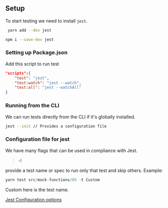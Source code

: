 ## Setup 

To start testing we need to install ``jest``.   
```sh
 yarn add --dev jest
 ``` 

 ```sh 
 npm i --save-dev jest
 ```
### Setting up Package.json

Add this script to run test
```json
"scripts":{
    "test": "jest",
    "test:watch": "jest --watch",
    "test:all": "jest --watchAll"
}
```

### Running from the CLI

We can run tests directly from the CLI if it's globally installed. 
```sh
jest --init // Provides a configuration file 
```

### Configuration file for jest 
We have many flags that can be used in compliance with Jest.
> -t  

provide a test name or spec to run only that test and skip others.
Example: 
```js
yarn test src/mock-functions/05 -t Custom  

```
Custom here is the test name.  
 
[Jest Configuration options](https://jestjs.io/docs/cli)